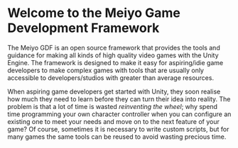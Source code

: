 # Welcome to the Meiyo Game Development Framework
The Meiyo GDF is an open source framework that provides the tools and guidance for making all kinds of high quality video games with the Unity Engine. The framework is designed to make it easy for aspiring/idie game developers to make complex games with tools that are usually only accessible to developers/studios with greater than average resources. 

When aspiring game developers get started with Unity, they soon realise how much they need to learn before they can turn their idea into reality. The problem is that a lot of time is wasted _reinventing the wheel_; why spend time programming your own character controller when you can configure an existing one to meet your needs and move on to the next feature of your game? Of course, sometimes it is necessary to write custom scripts, but for many games the same tools can be reused to avoid wasting precious time.